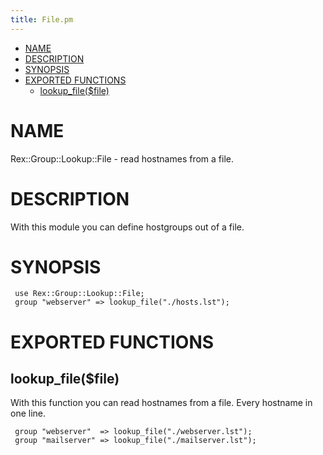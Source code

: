 ```yaml
---
title: File.pm
---
```


-   [NAME](#NAME)
-   [DESCRIPTION](#DESCRIPTION)
-   [SYNOPSIS](#SYNOPSIS)
-   [EXPORTED FUNCTIONS](#EXPORTED-FUNCTIONS)
    -   [lookup\_file($file)](#lookup_file-file-)

# NAME

Rex::Group::Lookup::File - read hostnames from a file.

# DESCRIPTION

With this module you can define hostgroups out of a file.

# SYNOPSIS

     use Rex::Group::Lookup::File;
     group "webserver" => lookup_file("./hosts.lst");
     

# EXPORTED FUNCTIONS

## lookup\_file($file)

With this function you can read hostnames from a file. Every hostname in one line.

     group "webserver"  => lookup_file("./webserver.lst");
     group "mailserver" => lookup_file("./mailserver.lst");
